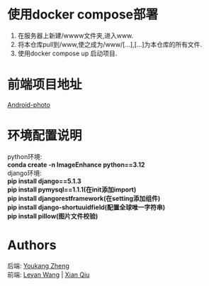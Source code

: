 # 使用docker compose部署
1. 在服务器上新建/wwww文件夹,进入www.
2. 将本仓库pull到/www,使之成为/www/[...],[...]为本仓库的所有文件.  
3. 使用docker compose up 启动项目.  

# 前端项目地址  
[Android-photo](https://github.com/22222wly/Android-photo/tree/master)  

# 环境配置说明  
python环境:   
**conda create -n ImageEnhance python==3.12**    
django环境:  
**pip install django==5.1.3**   
**pip install pymysql==1.1.1(在init添加import)**     
**pip install djangorestframework(在setting添加组件)**    
**pip install django-shortuuidfield(配置全球唯一字符串)**  
**pip install pillow(图片文件校验)**  

# Authors
后端:  [Youkang Zheng](https://github.com/zyk326)    
前端:  [Leyan Wang](https://github.com/22222wly) | [Xian Qiu](https://github.com/qrisxsum)